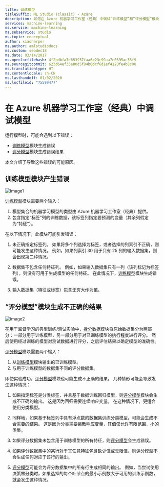 ```yaml
---
title: 调试模型
titleSuffix: ML Studio (classic) - Azure
description: 如何在 Azure 机器学习工作室（经典）中调试“训练模型”和“评分模型”模块生成的错误。
services: machine-learning
ms.service: machine-learning
ms.subservice: studio
ms.topic: conceptual
author: xiaoharper
ms.author: amlstudiodocs
ms.custom: seodec18
ms.date: 03/14/2017
ms.openlocfilehash: 4f2bdbfa7d653937faa6c23c99aa7e0395ac35f9
ms.sourcegitcommit: 623d64ef33e80d5f84b6dcf6d1ef4120fe4b8c08
ms.translationtype: HT
ms.contentlocale: zh-CN
ms.lasthandoff: 01/02/2020
ms.locfileid: "75599477"
---
```

# <a name="debug-your-model-in-azure-machine-learning-studio-classic"></a>在 Azure 机器学习工作室（经典）中调试模型

运行模型时，可能会遇到以下错误：

* [训练模型][train-model]模块生成错误 
* [评分模型][score-model]模块生成错误结果 

本文介绍了导致这些错误的可能原因。


## <a name="train-model-module-produces-an-error"></a>训练模型模块产生错误

![image1](./media/debug-models/train_model-1.png)

[训练模型][train-model]模块需要两个输入：

1. 模型集合的机器学习模型的类型由 Azure 机器学习工作室（经典）提供。
2. 包含指定“标签”列的训练数据，该标签列指定要预测的变量（其余列假定为“特征”）。

在以下情况下，此模块可能引发错误：

1. 未正确指定标签列。 如果将多个列选择为标签，或者选择的列索引不正确，则可能发生这种情况。 例如，如果列索引 30 用于只有 25 列的输入数据集，则会出现第二种情况。

2. 数据集不包含任何特征列。 例如，如果输入数据集只有一列（该列标记为标签列），则没有可用于生成模型的任何特征。 在此情况下，[训练模型][train-model]模块生成错误。

3. 输入数据集（特征或标签）包含无穷大作为值。

## <a name="score-model-module-produces-incorrect-results"></a>“评分模型”模块生成不正确的结果

![image2](./media/debug-models/train_test-2.png)

在用于监督学习的典型训练/测试实验中，[拆分数据][split]模块将原始数据集分为两部分：一部分用于训练模型，另一部分用于对已训练模型的执行程度进行评分。 然后使用经过训练的模型对测试数据进行评分，之后评估结果以确定模型的准确性。

[评分模型][score-model]模块需要两个输入：

1. 从[训练模型][train-model]模块输出的已训练模型。
2. 与用于训练模型的数据集不同的评分数据集。

即使实验成功，[评分模型][score-model]模块也可能生成不正确的结果。 几种情形可能会导致发生这种情况：

1. 如果指定标签是分类标签，并且基于数据训练回归模型，则[评分模型][score-model]模块会生成不正确的输出。 这是因为回归需要连续响应变量。 在这种情况下，更适合使用分类模型。 

2. 同样地，如果基于标签列中具有浮点数的数据集训练分类模型，可能会生成不合需要的结果。 这是因为分类需要离散响应变量，其值仅允许有限范围、小的类集。

3. 如果评分数据集未包含用于训练模型的所有特征，则[评分模型][score-model]会生成错误。

4. 如果评分数据集中的某行对于其任意特征包含缺少值或无限值，则[评分模型][score-model]不会生成任何对应于该行的输出。

5. [评分模型][score-model]可能会为评分数据集中的所有行生成相同的输出。 例如，当尝试使用决策林分类时，如果选择的每个叶节点的最小示例数大于可用的训练示例数，就会发生这种情况。

<!-- Module References -->
[score-model]: https://msdn.microsoft.com/library/azure/401b4f92-e724-4d5a-be81-d5b0ff9bdb33/
[split]: https://msdn.microsoft.com/library/azure/70530644-c97a-4ab6-85f7-88bf30a8be5f/
[train-model]: https://msdn.microsoft.com/library/azure/5cc7053e-aa30-450d-96c0-dae4be720977/

